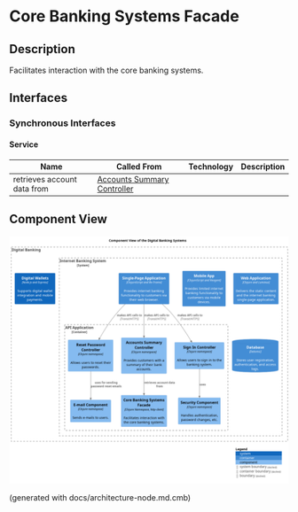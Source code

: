 # Core Banking Systems Facade
## Description
Facilitates interaction with the core banking systems.


## Interfaces

### Synchronous Interfaces

#### Service
| Name | Called From | Technology | Description |
|---|---|---|---|
| retrieves account data from | [Accounts Summary Controller](../../mybank/digital-banking/accounts-summary-controller.md) |  |  |

## Component View
![Component View of the Digital Banking Systems](../../mybank/digital-banking/component-view.png)


(generated with docs/architecture-node.md.cmb)
